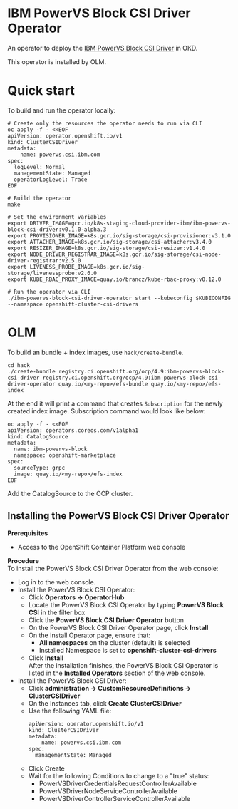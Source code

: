 # IBM PowerVS Block CSI Driver Operator

An operator to deploy the [IBM PowerVS Block CSI Driver](https://github.com/openshift/ibm-powervs-block-csi-driver) in OKD.

This operator is installed by OLM.

# Quick start

To build and run the operator locally:

```shell
# Create only the resources the operator needs to run via CLI
oc apply -f - <<EOF
apiVersion: operator.openshift.io/v1
kind: ClusterCSIDriver
metadata:
    name: powervs.csi.ibm.com
spec:
  logLevel: Normal
  managementState: Managed
  operatorLogLevel: Trace
EOF

# Build the operator
make

# Set the environment variables
export DRIVER_IMAGE=gcr.io/k8s-staging-cloud-provider-ibm/ibm-powervs-block-csi-driver:v0.1.0-alpha.3
export PROVISIONER_IMAGE=k8s.gcr.io/sig-storage/csi-provisioner:v3.1.0
export ATTACHER_IMAGE=k8s.gcr.io/sig-storage/csi-attacher:v3.4.0
export RESIZER_IMAGE=k8s.gcr.io/sig-storage/csi-resizer:v1.4.0
export NODE_DRIVER_REGISTRAR_IMAGE=k8s.gcr.io/sig-storage/csi-node-driver-registrar:v2.5.0
export LIVENESS_PROBE_IMAGE=k8s.gcr.io/sig-storage/livenessprobe:v2.6.0
export KUBE_RBAC_PROXY_IMAGE=quay.io/brancz/kube-rbac-proxy:v0.12.0

# Run the operator via CLI
./ibm-powervs-block-csi-driver-operator start --kubeconfig $KUBECONFIG --namespace openshift-cluster-csi-drivers
```

# OLM

To build an bundle + index images, use `hack/create-bundle`.

```shell
cd hack
./create-bundle registry.ci.openshift.org/ocp/4.9:ibm-powervs-block-csi-driver registry.ci.openshift.org/ocp/4.9:ibm-powervs-block-csi-driver-operator quay.io/<my-repo>/efs-bundle quay.io/<my-repo>/efs-index
```

At the end it will print a command that creates `Subscription` for the newly created index image.
Subscription command would look like below:
```
oc apply -f - <<EOF
apiVersion: operators.coreos.com/v1alpha1
kind: CatalogSource
metadata:
  name: ibm-powervs-block
  namespace: openshift-marketplace
spec:
  sourceType: grpc
  image: quay.io/<my-repo>/efs-index
EOF
```
Add the CatalogSource to the OCP cluster.

## Installing the PowerVS Block CSI Driver Operator
**Prerequisites**
- Access to the OpenShift Container Platform web console

**Procedure**
<br>To install the PowerVS Block CSI Driver Operator from the web console:
- Log in to the web console.
- Install the PowerVS Block CSI Operator:
  - Click **Operators → OperatorHub**
  - Locate the PowerVS Block CSI Operator by typing **PowerVS Block CSI** in the filter box
  - Click the **PowerVS Block CSI Driver Operator** button
  - On the PowerVS Block CSI Driver Operator page, click **Install**
  - On the Install Operator page, ensure that:
    - **All namespaces** on the cluster (default) is selected
    - Installed Namespace is set to **openshift-cluster-csi-drivers**
  - Click **Install**
  <br>After the installation finishes, the PowerVS Block CSI Operator is listed in the **Installed Operators** section of the web console.
- Install the PowerVS Block CSI Driver:
  - Click **administration → CustomResourceDefinitions → ClusterCSIDriver**
  - On the Instances tab, click **Create ClusterCSIDriver**
  - Use the following YAML file:
    ```
    apiVersion: operator.openshift.io/v1
    kind: ClusterCSIDriver
    metadata:
        name: powervs.csi.ibm.com
    spec:
      managementState: Managed
    ```
  - Click Create
  - Wait for the following Conditions to change to a "true" status:
    - PowerVSDriverCredentialsRequestControllerAvailable
    - PowerVSDriverNodeServiceControllerAvailable
    - PowerVSDriverControllerServiceControllerAvailable
